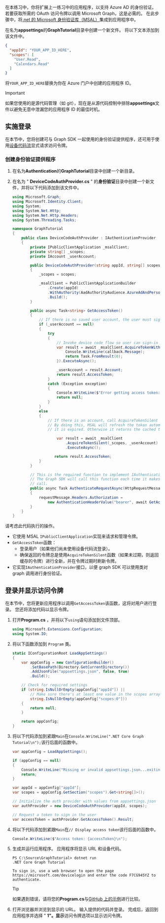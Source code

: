 <!-- markdownlint-disable MD002 MD041 -->

在本练习中，你将扩展上一练习中的应用程序，以支持 Azure AD 的身份验证。 若要获取所需的 OAuth 访问令牌以调用 Microsoft Graph，这是必需的。 在此步骤中，将[.net 的 Microsoft 身份验证库（MSAL）](https://github.com/AzureAD/microsoft-authentication-library-for-dotnet)集成到应用程序中。

在名为**appsettings**的**GraphTutorial**目录中创建一个新文件。 将以下文本添加到该文件中。

```json
{
  "appId": "YOUR_APP_ID_HERE",
  "scopes": [
    "User.Read",
    "Calendars.Read"
  ]
}
```

将`YOUR_APP_ID_HERE`替换为你在 Azure 门户中创建的应用程序 ID。

> [!IMPORTANT]
> 如果您使用的是源代码管理（如 git），现在是从源代码控制中排除**appsettings**文件以避免无意中泄漏您的应用程序 ID 的最佳时机。

## <a name="implement-sign-in"></a>实施登录

在本节中，您将创建可与 Graph SDK 一起使用的身份验证提供程序，还可用于使用[设备代码流](https://docs.microsoft.com/azure/active-directory/develop/v2-oauth2-device-code)显式请求访问令牌。

### <a name="create-an-authentication-provider"></a>创建身份验证提供程序

1. 在名为**Authentication**的**GraphTutorial**目录中创建一个新目录。
1. 在名为 " **DeviceCodeAuthProvider.cs** " 的**身份验证**目录中创建一个新文件，并将以下代码添加到该文件中。

    ```csharp
    using Microsoft.Graph;
    using Microsoft.Identity.Client;
    using System;
    using System.Net.Http;
    using System.Net.Http.Headers;
    using System.Threading.Tasks;

    namespace GraphTutorial
    {
        public class DeviceCodeAuthProvider : IAuthenticationProvider
        {
            private IPublicClientApplication _msalClient;
            private string[] _scopes;
            private IAccount _userAccount;

            public DeviceCodeAuthProvider(string appId, string[] scopes)
            {
                _scopes = scopes;

                _msalClient = PublicClientApplicationBuilder
                    .Create(appId)
                    .WithAuthority(AadAuthorityAudience.AzureAdAndPersonalMicrosoftAccount, true)
                    .Build();
            }

            public async Task<string> GetAccessToken()
            {
                // If there is no saved user account, the user must sign-in
                if (_userAccount == null)
                {
                    try
                    {
                        // Invoke device code flow so user can sign-in with a browser
                        var result = await _msalClient.AcquireTokenWithDeviceCode(_scopes, callback => {
                            Console.WriteLine(callback.Message);
                            return Task.FromResult(0);
                        }).ExecuteAsync();

                        _userAccount = result.Account;
                        return result.AccessToken;
                    }
                    catch (Exception exception)
                    {
                        Console.WriteLine($"Error getting access token: {exception.Message}");
                        return null;
                    }
                }
                else
                {
                    // If there is an account, call AcquireTokenSilent
                    // By doing this, MSAL will refresh the token automatically if
                    // it is expired. Otherwise it returns the cached token.

                        var result = await _msalClient
                            .AcquireTokenSilent(_scopes, _userAccount)
                            .ExecuteAsync();

                       return result.AccessToken;
                }
            }

            // This is the required function to implement IAuthenticationProvider
            // The Graph SDK will call this function each time it makes a Graph
            // call.
            public async Task AuthenticateRequestAsync(HttpRequestMessage requestMessage)
            {
                requestMessage.Headers.Authorization =
                    new AuthenticationHeaderValue("bearer", await GetAccessToken());
            }
        }
    }
    ```

请考虑此代码执行的操作。

- 它使用 MSAL `IPublicClientApplication`实现来请求和管理令牌。
- `GetAccessToken`函数：
  - 登录用户（如果他们尚未使用设备代码流登录）。
  - 确保返回的令牌总是使用`AcquireTokenSilent`函数（如果未过期，则返回缓存的令牌）进行全新，并在令牌过期时刷新令牌。
- 它实现`IAuthenticationProvider`接口，以便 graph SDK 可以使用类对 graph 调用进行身份验证。

## <a name="sign-in-and-display-the-access-token"></a>登录并显示访问令牌

在本节中，您将更新应用程序以调用`GetAccessToken`该函数，这将对用户进行登录。 您还将添加代码以显示令牌。

1. 打开**Program.cs** ，并将以下`using`语句添加到文件顶部。

    ```csharp
    using Microsoft.Extensions.Configuration;
    using System.IO;
    ```

1. 将以下函数添加到 `Program` 类。

    ```csharp
    static IConfigurationRoot LoadAppSettings()
    {
        var appConfig = new ConfigurationBuilder()
            .SetBasePath(Directory.GetCurrentDirectory())
            .AddJsonFile("appsettings.json", false, true)
            .Build();

        // Check for required settings
        if (string.IsNullOrEmpty(appConfig["appId"]) ||
            // Make sure there's at least one value in the scopes array
            string.IsNullOrEmpty(appConfig["scopes:0"]))
        {
            return null;
        }

        return appConfig;
    }
    ```

1. 将以下代码添加到紧跟`Main`在`Console.WriteLine(".NET Core Graph Tutorial\n");`该行后面的函数中。

    ```csharp
    var appConfig = LoadAppSettings();

    if (appConfig == null)
    {
        Console.WriteLine("Missing or invalid appsettings.json...exiting");
        return;
    }

    var appId = appConfig["appId"];
    var scopes = appConfig.GetSection("scopes").Get<string[]>();

    // Initialize the auth provider with values from appsettings.json
    var authProvider = new DeviceCodeAuthProvider(appId, scopes);

    // Request a token to sign in the user
    var accessToken = authProvider.GetAccessToken().Result;
    ```

1. 将以下代码添加到紧跟`Main`在`// Display access token`该行后面的函数中。

    ```csharp
    Console.WriteLine($"Access token: {accessToken}\n");
    ```

1. 生成并运行应用程序。 应用程序将显示 URL 和设备代码。

    ```Shell
    PS C:\Source\GraphTutorial> dotnet run
    .NET Core Graph Tutorial

    To sign in, use a web browser to open the page https://microsoft.com/devicelogin and enter the code F7CG945YZ to authenticate.
    ```

    > [!TIP]
    > 如果遇到错误，请将您的**Program.cs**与[GitHub 上的示例](https://github.com/microsoftgraph/msgraph-training-dotnet-core/blob/master/demos/01-create-app/GraphTutorial/Program.cs)进行比较。

1. 打开浏览器并浏览到显示的 URL。 输入提供的代码并登录。 完成后，返回到应用程序并选择 " **1"。显示**访问令牌选项以显示访问令牌。
